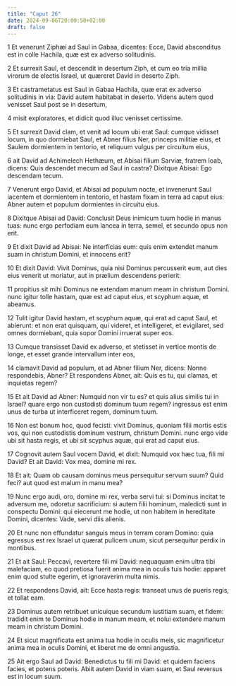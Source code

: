 ```yaml
---
title: "Caput 26"
date: 2024-09-06T20:00:50+02:00
draft: false
---
```



1 Et venerunt Ziphæi ad Saul in Gabaa, dicentes: Ecce, David absconditus est in colle Hachila, quæ est ex adverso solitudinis.

2 Et surrexit Saul, et descendit in desertum Ziph, et cum eo tria millia virorum de electis Israel, ut quæreret David in deserto Ziph.

3 Et castrametatus est Saul in Gabaa Hachila, quæ erat ex adverso solitudinis in via: David autem habitabat in deserto. Videns autem quod venisset Saul post se in desertum,

4 misit exploratores, et didicit quod illuc venisset certissime.

5 Et surrexit David clam, et venit ad locum ubi erat Saul: cumque vidisset locum, in quo dormiebat Saul, et Abner filius Ner, princeps militiæ eius, et Saulem dormientem in tentorio, et reliquum vulgus per circuitum eius,

6 ait David ad Achimelech Hethæum, et Abisai filium Sarviæ, fratrem Ioab, dicens: Quis descendet mecum ad Saul in castra? Dixitque Abisai: Ego descendam tecum.

7 Venerunt ergo David, et Abisai ad populum nocte, et invenerunt Saul iacentem et dormientem in tentorio, et hastam fixam in terra ad caput eius: Abner autem et populum dormientes in circuitu eius.

8 Dixitque Abisai ad David: Conclusit Deus inimicum tuum hodie in manus tuas: nunc ergo perfodiam eum lancea in terra, semel, et secundo opus non erit.

9 Et dixit David ad Abisai: Ne interficias eum: quis enim extendet manum suam in christum Domini, et innocens erit?

10 Et dixit David: Vivit Dominus, quia nisi Dominus percusserit eum, aut dies eius venerit ut moriatur, aut in prælium descendens perierit:

11 propitius sit mihi Dominus ne extendam manum meam in christum Domini. nunc igitur tolle hastam, quæ est ad caput eius, et scyphum aquæ, et abeamus.

12 Tulit igitur David hastam, et scyphum aquæ, qui erat ad caput Saul, et abierunt: et non erat quisquam, qui videret, et intelligeret, et evigilaret, sed omnes dormiebant, quia sopor Domini irruerat super eos.

13 Cumque transisset David ex adverso, et stetisset in vertice montis de longe, et esset grande intervallum inter eos,

14 clamavit David ad populum, et ad Abner filium Ner, dicens: Nonne respondebis, Abner? Et respondens Abner, ait: Quis es tu, qui clamas, et inquietas regem?

15 Et ait David ad Abner: Numquid non vir tu es? et quis alius similis tui in Israel? quare ergo non custodisti dominum tuum regem? ingressus est enim unus de turba ut interficeret regem, dominum tuum.

16 Non est bonum hoc, quod fecisti: vivit Dominus, quoniam filii mortis estis vos, qui non custodistis dominum vestrum, christum Domini. nunc ergo vide ubi sit hasta regis, et ubi sit scyphus aquæ, qui erat ad caput eius.

17 Cognovit autem Saul vocem David, et dixit: Numquid vox hæc tua, fili mi David? Et ait David: Vox mea, domine mi rex.

18 Et ait: Quam ob causam dominus meus persequitur servum suum? Quid feci? aut quod est malum in manu mea?

19 Nunc ergo audi, oro, domine mi rex, verba servi tui: si Dominus incitat te adversum me, odoretur sacrificium: si autem filii hominum, maledicti sunt in conspectu Domini: qui eiecerunt me hodie, ut non habitem in hereditate Domini, dicentes: Vade, servi diis alienis.

20 Et nunc non effundatur sanguis meus in terram coram Domino: quia egressus est rex Israel ut quærat pulicem unum, sicut persequitur perdix in montibus.

21 Et ait Saul: Peccavi, revertere fili mi David: nequaquam enim ultra tibi malefaciam, eo quod pretiosa fuerit anima mea in oculis tuis hodie: apparet enim quod stulte egerim, et ignoraverim multa nimis.

22 Et respondens David, ait: Ecce hasta regis: transeat unus de pueris regis, et tollat eam.

23 Dominus autem retribuet unicuique secundum iustitiam suam, et fidem: tradidit enim te Dominus hodie in manum meam, et nolui extendere manum meam in christum Domini.

24 Et sicut magnificata est anima tua hodie in oculis meis, sic magnificetur anima mea in oculis Domini, et liberet me de omni angustia.

25 Ait ergo Saul ad David: Benedictus tu fili mi David: et quidem faciens facies, et potens poteris. Abiit autem David in viam suam, et Saul reversus est in locum suum.

